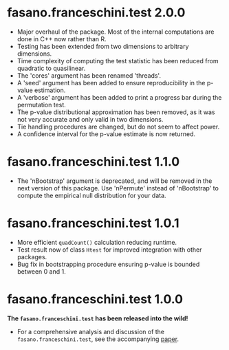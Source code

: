 # fasano.franceschini.test 2.0.0
* Major overhaul of the package. Most of the internal computations are done in C++ now rather than R.
* Testing has been extended from two dimensions to arbitrary dimensions.
* Time complexity of computing the test statistic has been reduced from quadratic to quasilinear.
* The 'cores' argument has been renamed 'threads'.
* A 'seed' argument has been added to ensure reproducibility in the p-value estimation.
* A 'verbose' argument has been added to print a progress bar during the permutation test.
* The p-value distributional approximation has been removed, as it was not very accurate and only valid in two dimensions.
* Tie handling procedures are changed, but do not seem to affect power.
* A confidence interval for the p-value estimate is now returned.

# fasano.franceschini.test 1.1.0

* The 'nBootstrap' argument is deprecated, and will be removed in the next version of this package. Use 'nPermute' instead of 'nBootstrap' to compute the empirical null distribution for your data.

# fasano.franceschini.test 1.0.1

* More efficient `quadCount()` calculation reducing runtime.
* Test result now of class `Htest` for improved integration with other packages.
* Bug fix in bootstrapping procedure ensuring p-value is bounded between 0 and 1.

# fasano.franceschini.test 1.0.0

**The `fasano.franceschini.test` has been released into the wild!**
  
* For a comprehensive analysis and discussion of the `fasano.franceschini.test`, see the accompanying [paper](https://arxiv.org/abs/2106.10539).

